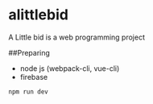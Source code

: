 # alittlebid
A Little bid is a web programming project


##Preparing
- node js (webpack-cli, vue-cli)
- firebase

```
npm run dev

```

